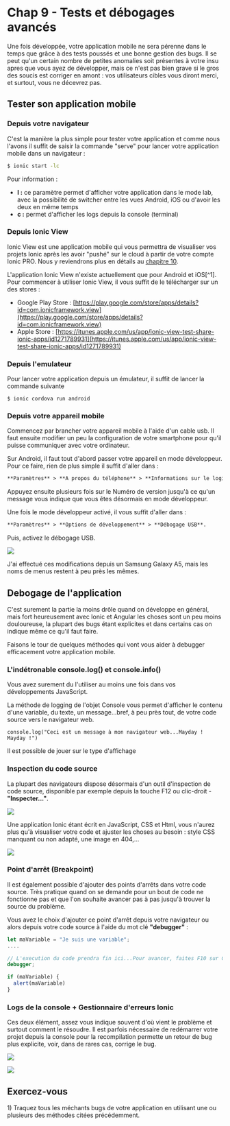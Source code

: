 # Chap 9 - Tests et débogages avancés

Une fois développée, votre application mobile ne sera pérenne dans le temps que grâce à des tests poussés et une bonne gestion des bugs. Il se peut qu'un certain nombre de petites anomalies soit présentes à votre insu apres que vous ayez de développer, mais ce n'est pas bien grave si le gros des soucis est corriger en amont : vos utilisateurs cibles vous diront merci, et surtout, vous ne décevrez pas.

## Tester son application mobile

### Depuis votre navigateur

C'est la manière la plus simple pour tester votre application et comme nous l'avons il suffit de saisir la commande "serve" pour lancer votre application mobile dans un navigateur :

```bash
$ ionic start -lc
```

Pour information :

* **l :** ce paramètre permet d'afficher votre application dans le mode lab, avec la possibilité de switcher entre les vues Android, iOS ou d'avoir les deux en même temps
* **c :** permet d'afficher les logs depuis la console \(terminal\)

### Depuis Ionic View

Ionic View est une application mobile qui vous permettra de visualiser vos projets Ionic après les avoir "pushé" sur le cloud à partir de votre compte Ionic PRO. Nous y reviendrons plus en détails au [chapitre 10](/chap-10-ionic-et-son-ecosysteme-cloud-lab-et-creator.md).

L'application Ionic View n'existe actuellement que pour Android et iOS[^1]. Pour commencer à utiliser Ionic View, il vous suffit de le télécharger sur un des stores :

* Google Play Store : [https://play.google.com/store/apps/details?id=com.ionicframework.view](https://play.google.com/store/apps/details?id=com.ionicframework.view)
* Apple Store : [https://itunes.apple.com/us/app/ionic-view-test-share-ionic-apps/id1271789931](https://itunes.apple.com/us/app/ionic-view-test-share-ionic-apps/id1271789931)

### Depuis l'emulateur

Pour lancer votre application depuis un émulateur, il suffit de lancer la commande suivante

```
$ ionic cordova run android
```

### Depuis votre appareil mobile

Commencez par brancher votre appareil mobile à l'aide d'un cable usb. Il faut ensuite modifier un peu la configuration de votre smartphone pour qu'il puisse communiquer avec votre ordinateur.

Sur Android, il faut tout d'abord passer votre appareil en mode développeur. Pour ce faire, rien de plus simple il suffit d'aller dans :

```markdown
**Paramètres** > **A propos du téléphone** > **Informations sur le logiciel**.
```

Appuyez ensuite plusieurs fois sur le Numéro de version jusqu'à ce qu'un message vous indique que vous êtes désormais en mode développeur.

Une fois le mode développeur activé, il vous suffit d'aller dans :

```markdown
**Paramètres** > **Options de développement** > **Débogage USB**.
```

Puis, activez le débogage USB.

![](/assets/screen_debogage_usb.png)

J'ai effectué ces modifications depuis un Samsung Galaxy A5, mais les noms de menus restent à peu près les mêmes.

## Debogage de l'application

C'est surement la partie la moins drôle quand on développe en général, mais fort heureusement avec Ionic et Angular les choses sont un peu moins douloureuse, la plupart des bugs étant explicites et dans certains cas on indique même ce qu'il faut faire.

Faisons le tour de quelques méthodes qui vont vous aider à debugger efficacement votre application mobile.

### L'indétronable console.log\(\) et console.info\(\)

Vous avez surement du l'utiliser au moins une fois dans vos développements JavaScript.

La méthode de logging de l'objet Console vous permet d'afficher le contenu d'une variable, du texte, un message...bref, à peu près tout, de votre code source vers le navigateur web.

```
console.log("Ceci est un message à mon navigateur web...Mayday ! Mayday !")
```

Il est possible de jouer sur le type d'affichage

### Inspection du code source

La plupart des navigateurs dispose désormais d'un outil d'inspection de code source, disponible par exemple depuis la touche F12 ou clic-droit - **"Inspecter..."**.

![](/assets/screen_console_1.png)

Une application Ionic étant écrit en JavaScript, CSS et Html, vous n'aurez plus qu'à visualiser votre code et ajuster les choses au besoin : style CSS manquant ou non adapté, une image en 404,...

![](/assets/screen_console_2.png)

### Point d'arrêt \(Breakpoint\)

Il est également possible d'ajouter des points d'arrêts dans votre code source. Très pratique quand on se demande pour un bout de code ne fonctionne pas et que l'on souhaite avancer pas à pas jusqu'à trouver la source du problème.

Vous avez le choix d'ajouter ce point d'arrêt depuis votre navigateur ou alors depuis votre code source à l'aide du mot clé **"debugger"** :

```js
let maVariable = "Je suis une variable";
....

// L'execution du code prendra fin ici...Pour avancer, faites F10 sur Chrome
debugger;

if (maVariable) {
  alert(maVariable)
}
```

### Logs de la console + Gestionnaire d'erreurs Ionic

Ces deux élément, assez vous indique souvent d'où vient le problème et surtout comment le résoudre. Il est parfois nécessaire de redémarrer votre projet depuis la console pour la recompilation permette un retour de bug plus explicite, voir, dans de rares cas, corrige le bug.

![](/assets/bug_ionic.png)

![](/assets/ionic_bug_2.png)

## Exercez-vous

1\) Traquez tous les méchants bugs de votre application en utilisant une ou plusieurs des méthodes citées précédemment.

